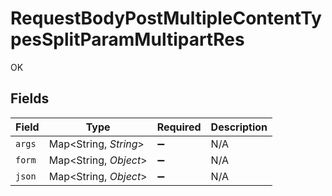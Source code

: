 # RequestBodyPostMultipleContentTypesSplitParamMultipartRes

OK


## Fields

| Field                  | Type                   | Required               | Description            |
| ---------------------- | ---------------------- | ---------------------- | ---------------------- |
| `args`                 | Map\<String, *String*> | :heavy_minus_sign:     | N/A                    |
| `form`                 | Map\<String, *Object*> | :heavy_minus_sign:     | N/A                    |
| `json`                 | Map\<String, *Object*> | :heavy_minus_sign:     | N/A                    |